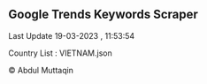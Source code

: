 

## Google Trends Keywords Scraper 
 
Last Update 19-03-2023 , 11:53:54

Country List :
VIETNAM.json



© Abdul Muttaqin 
